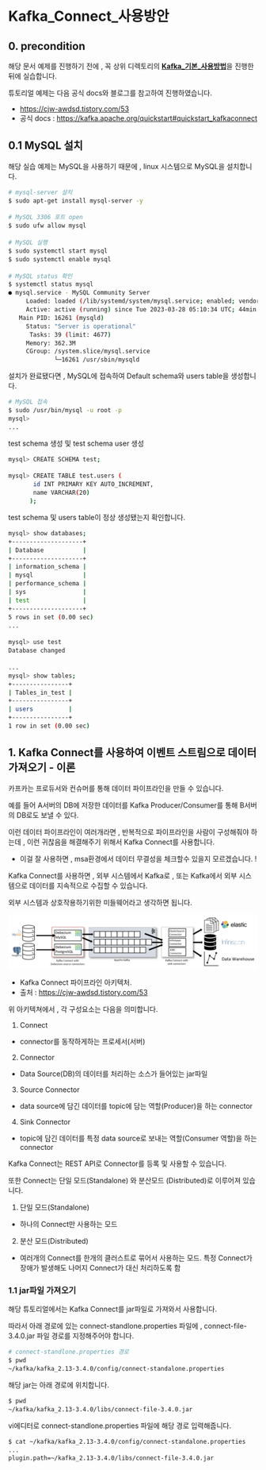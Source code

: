 # Kafka_Connect_사용방안
## 0. **precondition**
해당 문서 예제를 진행하기 전에 , 꼭 상위 디렉토리의 [**Kafka_기본_사용방법**](../kafka-quickstart-tutorial/kafka_%EA%B8%B0%EB%B3%B8_%EC%82%AC%EC%9A%A9%EB%B0%A9%EB%B2%95.md)을 진행한 뒤에 실습합니다.

튜토리얼 예제는 다음 공식 docs와 블로그를 참고하여 진행하였습니다.
- https://cjw-awdsd.tistory.com/53
- 공식 docs : https://kafka.apache.org/quickstart#quickstart_kafkaconnect

## 0.1 MySQL 설치
해당 실습 예제는 MySQL을 사용하기 때문에 , linux 시스템으로 MySQL을 설치합니다.
```bash
# mysql-server 설치
$ sudo apt-get install mysql-server -y

# MySQL 3306 포트 open
$ sudo ufw allow mysql

# MySQL 실행
$ sudo systemctl start mysql
$ sudo systemctl enable mysql

# MySQL status 확인
$ systemctl status mysql
● mysql.service - MySQL Community Server
     Loaded: loaded (/lib/systemd/system/mysql.service; enabled; vendor preset: enabled)     
     Active: active (running) since Tue 2023-03-28 05:10:34 UTC; 44min ago
   Main PID: 16261 (mysqld)
     Status: "Server is operational"
      Tasks: 39 (limit: 4677)
     Memory: 362.3M
     CGroup: /system.slice/mysql.service
             └─16261 /usr/sbin/mysqld
```

설치가 완료됐다면 , MySQL에 접속하여 Default schema와 users table을 생성합니다.
```bash
# MySQL 접속
$ sudo /usr/bin/mysql -u root -p
mysql>
...
```

test schema 생성 및 test schema user 생성
```bash
mysql> CREATE SCHEMA test;

mysql> CREATE TABLE test.users (
       id INT PRIMARY KEY AUTO_INCREMENT,
       name VARCHAR(20)
      );
```

test schema 및 users table이 정상 생성됐는지 확인합니다.
```bash
mysql> show databases;
+--------------------+
| Database           |
+--------------------+
| information_schema |
| mysql              |
| performance_schema |
| sys                |
| test               |
+--------------------+
5 rows in set (0.00 sec)
...

mysql> use test
Database changed

...
mysql> show tables;
+----------------+
| Tables_in_test |
+----------------+
| users          |
+----------------+
1 row in set (0.00 sec)
```


## 1. Kafka Connect를 사용하여 이벤트 스트림으로 데이터 가져오기 - 이론
카프카는 프로듀서와 컨슈머를 통해 데이터 파이프라인을 만들 수 있습니다.

예를 들어 A서버의 DB에 저장한 데이터를 Kafka Producer/Consumer를 통해 B서버의 DB로도 보낼 수 있다. 

이런 데이터 파이프라인이 여러개라면 , 반복적으로 파이프라인을 사람이 구성해줘야 하는데 , 이런 귀찮음을 해결해주기 위해서 Kafka Connect를 사용합니다.
- 이걸 잘 사용하면 , msa환경에서 데이터 무결성을 체크할수 있을지 모르겠습니다. !

Kafka Connect를 사용하면 , 외부 시스템에서 Kafka로 , 또는 Kafka에서 외부 시스템으로 데이터를 지속적으로 수집할 수 있습니다.

외부 시스템과 상호작용하기위한 미들웨어라고 생각하면 됩니다.

![test-2][test-2]

[test-2]:./images/test-2.PNG
- Kafka Connect 파이프라인 아키텍처.
- 출처 : https://cjw-awdsd.tistory.com/53

위 아키텍쳐에서 , 각 구성요소는 다음을 의미합니다.
1. Connect
- connector를 동작하게하는 프로세서(서버)
2. Connector
- Data Source(DB)의 데이터를 처리하는 소스가 들어있는 jar파일
3. Source Connector
- data source에 담긴 데이터를 topic에 담는 역할(Producer)을 하는 connector
4. Sink Connector
- topic에 담긴 데이터를 특정 data source로 보내는 역할(Consumer 역할)을 하는 connector


Kafka Connect는 REST API로 Connector를 등록 및 사용할 수 있습니다.

또한 Connect는 단일 모드(Standalone) 와 분산모드 (Distributed)로 이루어져 있습니다.
1. 단일 모드(Standalone)
- 하나의 Connect만 사용하는 모드

2. 분산 모드(Distributed)
- 여러개의 Connect를 한개의 클러스트로 묶어서 사용하는 모드.
  특정 Connect가 장애가 발생해도 나머지 Connect가 대신 처리하도록 함

### 1.1 jar파일 가져오기
해당 튜토리얼에서는 Kafka Connect를 jar파일로 가져와서 사용합니다.

따라서 아래 경로에 있는 connect-standlone.properties 파일에 , connect-file-3.4.0.jar 파일 경로를 지정해주어야 합니다.
```bash
# connect-standlone.properties 경로
$ pwd
~/kafka/kafka_2.13-3.4.0/config/connect-standalone.properties
```

해당 jar는 아래 경로에 위치합니다.
```bash
$ pwd
~/kafka/kafka_2.13-3.4.0/libs/connect-file-3.4.0.jar
```

vi에디터로 connect-standlone.properties 파일에 해당 경로 입력해줍니다.
```bash
$ cat ~/kafka/kafka_2.13-3.4.0/config/connect-standalone.properties
...
plugin.path=~/kafka_2.13-3.4.0/libs/connect-file-3.4.0.jar
```

